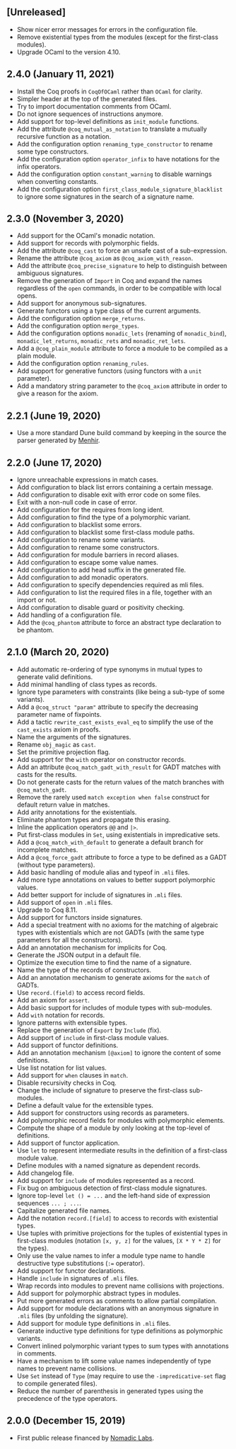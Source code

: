 ## [Unreleased]
* Show nicer error messages for errors in the configuration file.
* Remove existential types from the modules (except for the first-class modules).
* Upgrade OCaml to the version 4.10.

## 2.4.0 (January 11, 2021)
* Install the Coq proofs in `CoqOfOCaml` rather than `OCaml` for clarity.
* Simpler header at the top of the generated files.
* Try to import documentation comments from OCaml.
* Do not ignore sequences of instructions anymore.
* Add support for top-level definitions as `init_module` functions.
* Add the attribute `@coq_mutual_as_notation` to translate a mutually recursive function as a notation.
* Add the configuration option `renaming_type_constructor` to rename some type constructors.
* Add the configuration option `operator_infix` to have notations for the infix operators.
* Add the configuration option `constant_warning` to disable warnings when converting constants.
* Add the configuration option `first_class_module_signature_blacklist` to ignore some signatures in the search of a signature name.

## 2.3.0 (November 3, 2020)
* Add support for the OCaml's monadic notation.
* Add support for records with polymorphic fields.
* Add the attribute `@coq_cast` to force an unsafe cast of a sub-expression.
* Rename the attribute `@coq_axiom` as `@coq_axiom_with_reason`.
* Add the attribute `@coq_precise_signature` to help to distinguish between ambiguous signatures.
* Remove the generation of `Import` in Coq and expand the names regardless of the `open` commands, in order to be compatible with local opens.
* Add support for anonymous sub-signatures.
* Generate functors using a type class of the current arguments.
* Add the configuration option `merge_returns`.
* Add the configuration option `merge_types`.
* Add the configuration options `monadic_lets` (renaming of `monadic_bind`), `monadic_let_returns`, `monadic_rets` and `monadic_ret_lets`.
* Add a `@coq_plain_module` attribute to force a module to be compiled as a plain module.
* Add the configuration option `renaming_rules`.
* Add support for generative functors (using functors with a `unit` parameter).
* Add a mandatory string parameter to the `@coq_axiom` attribute in order to give a reason for the axiom.

## 2.2.1 (June 19, 2020)
* Use a more standard Dune build command by keeping in the source the parser generated by [Menhir](https://gitlab.inria.fr/fpottier/menhir).

## 2.2.0 (June 17, 2020)
* Ignore unreachable expressions in match cases.
* Add configuration to black list errors containing a certain message.
* Add configuration to disable exit with error code on some files.
* Exit with a non-null code in case of error.
* Add configuration for the requires from long ident.
* Add configuration to find the type of a polymorphic variant.
* Add configuration to blacklist some errors.
* Add configuration to blacklist some first-class module paths.
* Add configuration to rename some variants.
* Add configuration to rename some constructors.
* Add configuration for module barriers in record aliases.
* Add configuration to escape some value names.
* Add configuration to add head suffix in the generated file.
* Add configuration to add monadic operators.
* Add configuration to specify dependencies required as mli files.
* Add configuration to list the required files in a file, together with an import or not.
* Add configuration to disable guard or positivity checking.
* Add handling of a configuration file.
* Add the `@coq_phantom` attribute to force an abstract type declaration to be phantom.

## 2.1.0 (March 20, 2020)
* Add automatic re-ordering of type synonyms in mutual types to generate valid definitions.
* Add minimal handling of class types as records.
* Ignore type parameters with constraints (like being a sub-type of some variants).
* Add a `@coq_struct "param"` attribute to specify the decreasing parameter name of fixpoints.
* Add a tactic `rewrite_cast_exists_eval_eq` to simplify the use of the `cast_exists` axiom in proofs.
* Name the arguments of the signatures.
* Rename `obj_magic` as `cast`.
* Set the primitive projection flag.
* Add support for the `with` operator on constructor records.
* Add an attribute `@coq_match_gadt_with_result` for GADT matches with casts for the results.
* Do not generate casts for the return values of the match branches with `@coq_match_gadt`.
* Remove the rarely used `match exception when false` construct for default return value in matches.
* Add arity annotations for the existentials.
* Eliminate phantom types and propagate this erasing.
* Inline the application operators `@@` and `|>`.
* Put first-class modules in `Set`, using existentials in impredicative sets.
* Add a `@coq_match_with_default` to generate a default branch for incomplete matches.
* Add a `@coq_force_gadt` attribute to force a type to be defined as a GADT (without type parameters).
* Add basic handling of module alias and typeof in `.mli` files.
* Add more type annotations on values to better support polymorphic values.
* Add better support for include of signatures in `.mli` files.
* Add support of `open` in `.mli` files.
* Upgrade to Coq 8.11.
* Add support for functors inside signatures.
* Add a special treatment with no axioms for the matching of algebraic types with existentials which are not GADTs (with the same type parameters for all the constructors).
* Add an annotation mechanism for implicits for Coq.
* Generate the JSON output in a default file.
* Optimize the execution time to find the name of a signature.
* Name the type of the records of constructors.
* Add an annotation mechanism to generate axioms for the `match` of GADTs.
* Use `record.(field)` to access record fields.
* Add an axiom for `assert`.
* Add basic support for includes of module types with sub-modules.
* Add `with` notation for records.
* Ignore patterns with extensible types.
* Replace the generation of `Export` by `Include` (fix).
* Add support of `include` in first-class module values.
* Add support of functor definitions.
* Add an annotation mechanism `[@axiom]` to ignore the content of some definitions.
* Use list notation for list values.
* Add support for `when` clauses in `match`.
* Disable recursivity checks in Coq.
* Change the include of signature to preserve the first-class sub-modules.
* Define a default value for the extensible types.
* Add support for constructors using records as parameters.
* Add polymorphic record fields for modules with polymorphic elements.
* Compute the shape of a module by only looking at the top-level of definitions.
* Add support of functor application.
* Use `let` to represent intermediate results in the definition of a first-class module value.
* Define modules with a named signature as dependent records.
* Add changelog file.
* Add support for `include` of modules represented as a record.
* Fix bug on ambiguous detection of first-class module signatures.
* Ignore top-level `let () = ...` and the left-hand side of expression sequences `... ; ...`.
* Capitalize generated file names.
* Add the notation `record.[field]` to access to records with existential types.
* Use tuples with primitive projections for the tuples of existential types in first-class modules (notation `[x, y, z]` for the values, `[X * Y * Z]` for the types).
* Only use the value names to infer a module type name to handle destructive type substitutions (`:=` operator).
* Add support for functor declarations.
* Handle `include` in signatures of `.mli` files.
* Wrap records into modules to prevent name collisions with projections.
* Add support for polymorphic abstract types in modules.
* Put more generated errors as comments to allow partial compilation.
* Add support for module declarations with an anonymous signature in `.mli` files (by unfolding the signature).
* Add support for module type definitions in `.mli` files.
* Generate inductive type definitions for type definitions as polymorphic variants.
* Convert inlined polymorphic variant types to sum types with annotations in comments.
* Have a mechanism to lift some value names independently of type names to prevent name collisions.
* Use `Set` instead of `Type` (may require to use the `-impredicative-set` flag to compile generated files).
* Reduce the number of parenthesis in generated types using the precedence of the type operators.

## 2.0.0 (December 15, 2019)
* First public release financed by [Nomadic Labs](https://www.nomadic-labs.com/).
